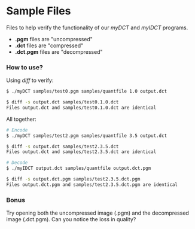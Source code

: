 # Sample Files

Files to help verify the functionality of our *myDCT* and *myIDCT* programs.

* **.pgm** files are "uncompressed"
* **.dct** files are "compressed"
* **.dct.pgm** files are "decompressed"

### How to use?
Using *diff* to verify:
```bash
$ ./myDCT samples/test0.pgm samples/quantfile 1.0 output.dct

$ diff -s output.dct samples/test0.1.0.dct
Files output.dct and samples/test0.1.0.dct are identical
```

All together:
```bash
# Encode
$ ./myDCT samples/test2.pgm samples/quantfile 3.5 output.dct

$ diff -s output.dct samples/test2.3.5.dct
Files output.dct and samples/test2.3.5.dct are identical

# Decode
$ ./myIDCT output.dct samples/quantfile output.dct.pgm

$ diff -s output.dct.pgm samples/test2.3.5.dct.pgm
Files output.dct.pgm and samples/test2.3.5.dct.pgm are identical
```

### Bonus
Try opening both the uncompressed image (.pgm) and the decompressed image (.dct.pgm). Can you notice the loss in quality?